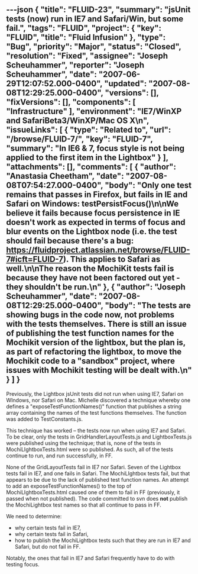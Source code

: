 ---json
{
  "title": "FLUID-23",
  "summary": "jsUnit tests (now) run in IE7 and Safari/Win, but some fail.",
  "tags": "FLUID",
  "project": {
    "key": "FLUID",
    "title": "Fluid Infusion"
  },
  "type": "Bug",
  "priority": "Major",
  "status": "Closed",
  "resolution": "Fixed",
  "assignee": "Joseph Scheuhammer",
  "reporter": "Joseph Scheuhammer",
  "date": "2007-06-29T12:07:52.000-0400",
  "updated": "2007-08-08T12:29:25.000-0400",
  "versions": [],
  "fixVersions": [],
  "components": [
    "Infrastructure"
  ],
  "environment": "IE7/WinXP and SafariBeta3/WinXP/Mac OS X\n",
  "issueLinks": [
    {
      "type": "Related to",
      "url": "/browse/FLUID-7/",
      "key": "FLUID-7",
      "summary": "In IE6 & 7, focus style is not being applied to the first item in the Lightbox"
    }
  ],
  "attachments": [],
  "comments": [
    {
      "author": "Anastasia Cheetham",
      "date": "2007-08-08T07:54:27.000-0400",
      "body": "Only one test remains that passes in Firefox, but fails in IE and Safari on Windows: testPersistFocus()\n\nWe believe it fails because focus persistence in IE doesn't work as expected in terms of focus and blur events on the Lightbox node (i.e. the test **should** fail because there's a bug: <https://fluidproject.atlassian.net/browse/FLUID-7#icft=FLUID-7>). This applies to Safari as well.\n\nThe reason the MochiKit tests fail is because they have not been factored out yet - they shouldn't be run.\n"
    },
    {
      "author": "Joseph Scheuhammer",
      "date": "2007-08-08T12:29:25.000-0400",
      "body": "The tests are showing bugs in the code now, not problems with the tests themselves.  There is still an issue of publishing the test function names for the Mochikit version of the lightbox, but the plan is, as part of refactoring the lightbox, to move the Mochikit code to a \"sandbox\" project, where issues with Mochikit testing will be dealt with.\n"
    }
  ]
}
---
Previously, the Lightbox jsUnit tests did not run when using IE7, Safari on WIndows, nor Safari on Mac.  Michelle discovered a technique whereby one defines a "exposeTestFunctionNames()" function that publishes a string array containing the names of the test functions themselves. The function was added to TestConstants.js.

This technique has worked – the tests now run when using IE7 and Safari.  To be clear, only the tests in GridHandlerLayoutTests.js and LightboxTests.js were published using the technique; that is, none of the tests in MochiLIghtboxTests.html were so published.  As such, all of the tests continue to run, and run successfully, in FF.

None of the GridLayoutTests fail in IE7 nor Safari.  Seven of the Lightbox tests fail in IE7, and one fails in Safari.  The MochiLIghtbox tests fail, but that appears to be due to the lack of published test function names.  An attempt to add an exposeTestFunctionNames() to the top of MochiLIghtboxTests.html caused one of them to fail in FF (previously, it passed when not published).  The code committed to svn does **not** publish the MochiLightbox test names so that all continue to pass in FF.

We need to determine:

* why certain tests fail in IE7,
* why certain tests fail in Safari,
* how to publish the MochiLightbox tests such that they are run in IE7 and Safari, but do not fail in FF.

Notably, the ones that fail in IE7 and Safari frequently have to do with testing focus.

        